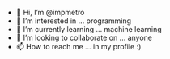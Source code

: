 - 👋 Hi, I’m @impmetro
- 👀 I’m interested in ... programming
- 🌱 I’m currently learning ... machine learning
- 💞️ I’m looking to collaborate on ... anyone
- 📫 How to reach me ... in my profile :)

<!---
impmetro/impmetro is a ✨ special ✨ repository because its `README.md` (this file) appears on your GitHub profile.
You can click the Preview link to take a look at your changes.
--->
